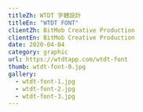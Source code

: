 ```yaml
---
titleZh: WTDT 字體設計
titleEn: "WTDT FONT"
clientZh: BitMob Creative Production
clientEn: BitMob Creative Production
date: 2020-04-04
category: graphic
url: https://wtdtapp.com/wtdt-font
thumb: wtdt-font-0.jpg
gallery:
  - wtdt-font-1.jpg
  - wtdt-font-2.jpg
  - wtdt-font-3.jpg
---
```

